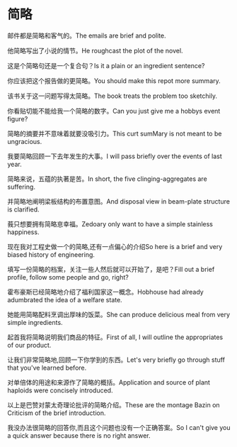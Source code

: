 # 简略

<p><span class="chinese">邮件都是简略和客气的。</span><span class="english">The emails are brief and polite.</span></p>

<p><span class="chinese">他简略写出了小说的情节。</span><span class="english">He roughcast the plot of the novel.</span></p>

<p><span class="chinese">这是个简略句还是一个复合句？</span><span class="english">Is it a plain or an ingredient sentence?</span></p>

<p><span class="chinese">你应该把这个报告做的更简略。</span><span class="english">You should make this repot more summary.</span></p>

<p><span class="chinese">该书关于这一问题写得太简略。</span><span class="english">The book treats the problem too sketchily.</span></p>

<p><span class="chinese">你看贴切能不能给我一个简略的数字。</span><span class="english">Can you just give me a hobbys event figure?</span></p>

<p><span class="chinese">简略的摘要并不意味着就要没吸引力。</span><span class="english">This curt sumMary is not meant to be ungracious.</span></p>

<p><span class="chinese">我要简略回顾一下去年发生的大事。</span><span class="english">I will pass briefly over the events of last year.</span></p>

<p><span class="chinese">简略来说，五蕴的执著是苦。</span><span class="english">In short, the five clinging-aggregates are suffering.</span></p>

<p><span class="chinese">并简略地阐明梁板结构的布置意图。</span><span class="english">And disposal view in beam-plate structure is clarified.</span></p>

<p><span class="chinese">莪只想要拥有简略恴幸福。</span><span class="english">Zedoary only want to have a simple stainless happiness.</span></p>

<p><span class="chinese">现在我对工程史做一个的简略,还有一点偏心的介绍</span><span class="english">So here is a brief and very biased history of engineering.</span></p>

<p><span class="chinese">填写一份简略的档案，关注一些人然后就可以开始了，是吧？</span><span class="english">Fill out a brief profile, follow some people and go, right?</span></p>

<p><span class="chinese">霍布豪斯已经简略地介绍了福利国家这一概念。</span><span class="english">Hobhouse had already adumbrated the idea of a welfare state.</span></p>

<p><span class="chinese">她能用简略配料烹调出厚味的饭菜。</span><span class="english">She can produce delicious meal from very simple ingredients.</span></p>

<p><span class="chinese">起首我将简略说明我们商品的特征。</span><span class="english">First of all, I will outline the appropriates of our product.</span></p>

<p><span class="chinese">让我们非常简略地,回顾一下你学到的东西。</span><span class="english">Let's very briefly go through stuff that you've learned before.</span></p>

<p><span class="chinese">对单倍体的用途和来源作了简略的概括。</span><span class="english">Application and source of plant haploids were concisely introduced.</span></p>

<p><span class="chinese">以上是巴赞对蒙太奇理论批评的简略介绍。</span><span class="english">These are the montage Bazin on Criticism of the brief introduction.</span></p>

<p><span class="chinese">我没办法很简略的回答你,而且这个问题也没有一个正确答案。</span><span class="english">So I can't give you a quick answer because there is no right answer.</span></p>

